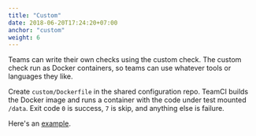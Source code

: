 ```yaml
---
title: "Custom"
date: 2018-06-20T17:24:20+07:00
anchor: "custom"
weight: 6
---
```


Teams can write their own checks using the custom check. The custom
check run as Docker containers, so teams can use whatever tools or
languages they like.

Create `custom/Dockerfile` in the shared configuration repo. TeamCI
builds the Docker image and runs a container with the code under test
mounted `/data`. Exit code `0` is success, `7` is skip, and anything
else is failure.

Here's an [example][example].

[example]: https://github.com/teamci/teamci/tree/master/custom
